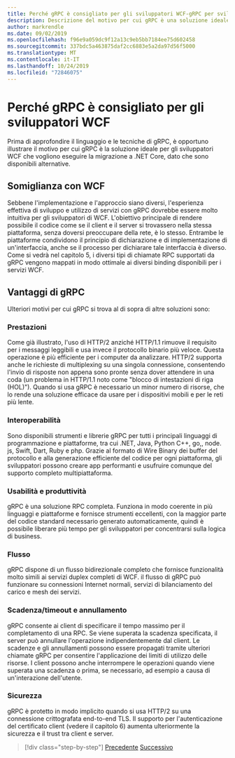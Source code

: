 ```yaml
---
title: Perché gRPC è consigliato per gli sviluppatori WCF-gRPC per sviluppatori WCF
description: Descrizione del motivo per cui gRPC è una soluzione ideale per gli sviluppatori WCF che desiderano eseguire la migrazione a architetture e piattaforme moderne.
author: markrendle
ms.date: 09/02/2019
ms.openlocfilehash: f96e9a059dc9f12a13c9eb5bb7184ee75d602458
ms.sourcegitcommit: 337bdc5a463875daf2cc6883e5a2da97d56f5000
ms.translationtype: MT
ms.contentlocale: it-IT
ms.lasthandoff: 10/24/2019
ms.locfileid: "72846075"
---
```

# <a name="why-grpc-is-recommended-for-wcf-developers"></a>Perché gRPC è consigliato per gli sviluppatori WCF

Prima di approfondire il linguaggio e le tecniche di gRPC, è opportuno illustrare il motivo per cui gRPC è la soluzione ideale per gli sviluppatori WCF che vogliono eseguire la migrazione a .NET Core, dato che sono disponibili alternative.

## <a name="similarity-to-wcf"></a>Somiglianza con WCF

Sebbene l'implementazione e l'approccio siano diversi, l'esperienza effettiva di sviluppo e utilizzo di servizi con gRPC dovrebbe essere molto intuitiva per gli sviluppatori di WCF. L'obiettivo principale di rendere possibile il codice come se il client e il server si trovassero nella stessa piattaforma, senza doversi preoccupare della rete, è lo stesso. Entrambe le piattaforme condividono il principio di dichiarazione e di implementazione di un'interfaccia, anche se il processo per dichiarare tale interfaccia è diverso. Come si vedrà nel capitolo 5, i diversi tipi di chiamate RPC supportati da gRPC vengono mappati in modo ottimale ai diversi binding disponibili per i servizi WCF.

## <a name="benefits-of-grpc"></a>Vantaggi di gRPC

Ulteriori motivi per cui gRPC si trova al di sopra di altre soluzioni sono:

### <a name="performance"></a>Prestazioni

Come già illustrato, l'uso di HTTP/2 anziché HTTP/1.1 rimuove il requisito per i messaggi leggibili e usa invece il protocollo binario più veloce. Questa operazione è più efficiente per i computer da analizzare. HTTP/2 supporta anche le richieste di multiplexing su una singola connessione, consentendo l'invio di risposte non appena sono pronte senza dover attendere in una coda (un problema in HTTP/1.1 noto come "blocco di intestazioni di riga (HOL)"). Quando si usa gRPC è necessario un minor numero di risorse, che lo rende una soluzione efficace da usare per i dispositivi mobili e per le reti più lente.

### <a name="interoperability"></a>Interoperabilità

Sono disponibili strumenti e librerie gRPC per tutti i principali linguaggi di programmazione e piattaforme, tra cui .NET, Java, Python C++, go,, node. js, Swift, Dart, Ruby e php. Grazie al formato di Wire Binary dei buffer del protocollo e alla generazione efficiente del codice per ogni piattaforma, gli sviluppatori possono creare app performanti e usufruire comunque del supporto completo multipiattaforma.

### <a name="usability-and-productivity"></a>Usabilità e produttività

gRPC è una soluzione RPC completa. Funziona in modo coerente in più linguaggi e piattaforme e fornisce strumenti eccellenti, con la maggior parte del codice standard necessario generato automaticamente, quindi è possibile liberare più tempo per gli sviluppatori per concentrarsi sulla logica di business.

### <a name="streaming"></a>Flusso

gRPC dispone di un flusso bidirezionale completo che fornisce funzionalità molto simili ai servizi duplex completi di WCF. il flusso di gRPC può funzionare su connessioni Internet normali, servizi di bilanciamento del carico e mesh dei servizi.

### <a name="deadlinetimeouts-and-cancellation"></a>Scadenza/timeout e annullamento

gRPC consente ai client di specificare il tempo massimo per il completamento di una RPC. Se viene superata la scadenza specificata, il server può annullare l'operazione indipendentemente dal client. Le scadenze e gli annullamenti possono essere propagati tramite ulteriori chiamate gRPC per consentire l'applicazione dei limiti di utilizzo delle risorse. I client possono anche interrompere le operazioni quando viene superata una scadenza o prima, se necessario, ad esempio a causa di un'interazione dell'utente.

### <a name="security"></a>Sicurezza

gRPC è protetto in modo implicito quando si usa HTTP/2 su una connessione crittografata end-to-end TLS. Il supporto per l'autenticazione del certificato client (vedere il capitolo 6) aumenta ulteriormente la sicurezza e il trust tra client e server.

>[!div class="step-by-step"]
>[Precedente](network-protocols.md)
>[Successivo](protocol-buffers.md)

